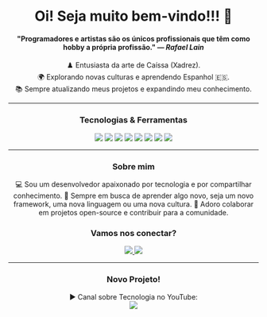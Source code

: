<h1 align="center">Oi! Seja muito bem-vindo!!! 🖖</h1>

<div align="center">
    <h4>"Programadores e artistas são os únicos profissionais que têm como hobby a própria profissão." — <i>Rafael Lain</i></h4>
    
   ♟️ Entusiasta da arte de Caíssa (Xadrez).  
   🌍 Explorando novas culturas e aprendendo Espanhol 🇪🇸.  
   📚 Sempre atualizando meus projetos e expandindo meu conhecimento.  
</div>

---

<div align="center">
    <h3>Tecnologias & Ferramentas</h3>
    <img src="https://img.shields.io/badge/Oracle-F80000?style=for-the-badge&logo=Oracle&logoColor=white"> 
    <img src="https://img.shields.io/badge/JavaScript-323330?style=for-the-badge&logo=javascript&logoColor=F7DF1E"> 
    <img src="https://img.shields.io/badge/PHP-777BB4?style=for-the-badge&logo=php&logoColor=white"> 
    <img src="https://img.shields.io/badge/CSS3-1572B6?style=for-the-badge&logo=css3&logoColor=white">
    <img src="https://img.shields.io/badge/HTML5-E34F26?style=for-the-badge&logo=html5&logoColor=white"> 
    <img src="https://img.shields.io/badge/Laravel-FF2D20?style=for-the-badge&logo=laravel&logoColor=white">
    <img src="https://img.shields.io/badge/Docker-2CA5E0?style=for-the-badge&logo=docker&logoColor=white">
    <img src="https://img.shields.io/badge/Composer-885630?style=for-the-badge&logo=Composer&logoColor=white">
</div>

---

<div align="center">
    <h3>Sobre mim</h3>    
    💻 Sou um desenvolvedor apaixonado por tecnologia e por compartilhar conhecimento. 
    🚀 Sempre em busca de aprender algo novo, seja um novo framework, uma nova linguagem ou uma nova cultura. 
    🤝 Adoro colaborar em projetos open-source e contribuir para a comunidade. 
    
</div>

<div align="center">
    <h3>Vamos nos conectar?</h3>
    <a href="https://www.linkedin.com/in/pedro-ricardo-de-campos-400862284/" target="_blank">
        <img src="https://img.shields.io/badge/LinkedIn-0077B5?style=for-the-badge&logo=linkedin&logoColor=white">
    </a>
    <a href="mailto:pedro.rdcampos@hotmail.com">
        <img src="https://img.shields.io/badge/Email-D14836?style=for-the-badge&logo=gmail&logoColor=white">
    </a>
</div>

---

<div align="center">
    <h3>Novo Projeto!</h3>
    ▶️ Canal sobre Tecnologia no YouTube:     
    <div align="center">
        <a href="https://www.youtube.com/@algoritmei" target="_blank">
        <img src="https://img.shields.io/badge/YouTube-FF0000?style=for-the-badge&logo=youtube&logoColor=white">
    </a>
    </div>
</div>
